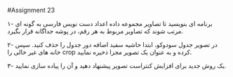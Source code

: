 #Assignment 23


۱- برنامه ای بنویسید تا تصاویر مجموعه داده اعداد دست نویس فارسی به گونه ای مرتب شوند که تصاویر مربوط به هر رقم، در پوشه جداگانه قرار بگیرد.

۲- در تصویر جدول سودوکو، ابتدا حاشیه سفید اضافه دور جدول را حذف کنید. سپس خانه های غیر خالی را crop کرده و به عنوان یک تصویر مجزا ذخیره نمایید.

۳- یک روش جدید برای افزایش کنتراست تصویر پیشنهاد دهید و آن را پیاده سازی نمایید.
